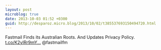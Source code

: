 ```yaml
---
layout: post
microblog: true
date: 2013-10-03 01:52 +0300
guid: http://desparoz.micro.blog/2013/10/02/t385537693150494720.html
---
```

Fastmail Finds its Australian Roots. And Updates Privacy Policy. [t.co/K2yIRr9mY...](http://t.co/K2yIRr9mYY) @fastmailfm
